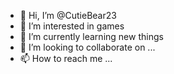 - 👋 Hi, I’m @CutieBear23
- 👀 I’m interested in games
- 🌱 I’m currently learning new things
- 💞️ I’m looking to collaborate on ...
- 📫 How to reach me ...

<!---
CutieBear23/CutieBear23 is a ✨ special ✨ repository because its `README.md` (this file) appears on your GitHub profile.
You can click the Preview link to take a look at your changes.
--->
